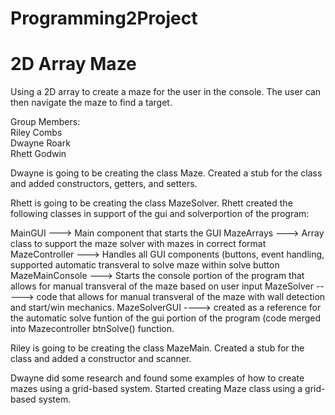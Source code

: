 # Programming2Project
# 2D Array Maze

Using a 2D array to create a maze for the user in the console. The user can then navigate the maze to find a target.

Group Members: <br />
Riley Combs <br /> 
Dwayne Roark <br />
Rhett Godwin

Dwayne is going to be creating the class Maze. Created a stub for the class and added constructors, getters, and setters.

Rhett is going to be creating the class MazeSolver. 
Rhett created the following classes in support of the gui and solverportion of the program:

MainGUI ---> Main component that starts the GUI
MazeArrays ---> Array class to support the maze solver with mazes in correct format
MazeController ---> Handles all GUI components (buttons, event handling, supported automatic transveral to solve maze within solve button
MazeMainConsole ---> Starts the console portion of the program that allows for manual transveral of the maze based on user input
MazeSolver -----> code that allows for manual transveral of the maze with wall detection and start/win mechanics.
MazeSolverGUI ----> created as a reference for the automatic solve funtion of the gui portion of the program (code merged into Mazecontroller btnSolve() function. 

Riley is going to be creating the class MazeMain. Created a stub for the class and added a constructor and scanner.


Dwayne did some research and found some examples of how to create mazes using a grid-based system. Started creating Maze class using a grid-based system.
